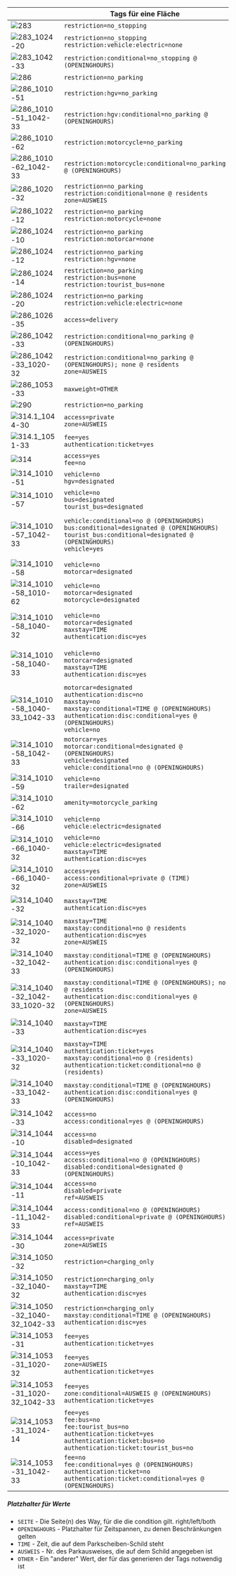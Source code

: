 |                                                              | Tags für eine Fläche                                         | Tags für einen Way                                           |
| ------------------------------------------------------------ | ------------------------------------------------------------ | ------------------------------------------------------------ |
| ![283](img/283.png)                                          | `restriction=no_stopping`                                    | `parking:SEITE:restriction=no_stopping`                      |
| ![283_1024-20](img/283_1024-20.png)                          | `restriction=no_stopping`<br />`restriction:vehicle:electric=none` | `parking:SEITE:restriction=no_stopping`<br />`parking:SEITE:restriction:vehicle:electric=none` |
| ![283_1042-33](img/283_1042-33.png)                          | `restriction:conditional=no_stopping @ (OPENINGHOURS)`       | `parking:SEITE:restriction:conditional=no_stopping @ (OPENINGHOURS)` |
| ![286](img/286.png)                                          | `restriction=no_parking`                                     | `parking:SEITE:restriction=no_parking`                       |
| ![286_1010-51](img/286_1010-51.png)                          | `restriction:hgv=no_parking`                                 | `parking:SEITE:restriction:hgv=no_parking`                   |
| ![286_1010-51_1042-33](img/286_1010-51_1042-33.png)          | `restriction:hgv:conditional=no_parking @ (OPENINGHOURS)`    | `parking:SEITE:restriction:hgv:conditional=no_parking @ (OPENINGHOURS)` |
| ![286_1010-62](img/286_1010-62.png)                          | `restriction:motorcycle=no_parking`                          | `parking:SEITE:restriction:motorcycle=no_parking`            |
| ![286_1010-62_1042-33](img/286_1010-62_1042-33.png)          | `restriction:motorcycle:conditional=no_parking @ (OPENINGHOURS)` | `parking:SEITE:restriction:motorcycle:conditional=no_parking @ (OPENINGHOURS)` |
| ![286_1020-32](img/286_1020-32.png)                          | `restriction=no_parking`<br />`restriction:conditional=none @ residents`<br />`zone=AUSWEIS` | `parking:SEITE:restriction=no_parking`<br />`parking:SEITE:restriction:conditional=none @ residents`<br />`parking:SEITE:zone=AUSWEIS` |
| ![286_1022-12](img/286_1022-12.png)                          | `restriction=no_parking`<br />`restriction:motorcycle=none`  | `parking:SEITE:restriction=no_parking`<br />`parking:SEITE:restriction:motorcycle=none` |
| ![286_1024-10](img/286_1024-10.png)                          | `restriction=no_parking`<br />`restriction:motorcar=none`    | `parking:SEITE:restriction=no_parking`<br />`parking:SEITE:restriction:motorcar=none` |
| ![286_1024-12](img/286_1024-12.png)                          | `restriction=no_parking`<br />`restriction:hgv=none`         | `parking:SEITE:restriction=no_parking`<br />`parking:SEITE:restriction:hgv=none` |
| ![286_1024-14](img/286_1024-14.png)                          | `restriction=no_parking`<br />`restriction:bus=none`<br />`restriction:tourist_bus=none` | `parking:SEITE:restriction=no_parking`<br />`parking:SEITE:restriction:bus=none`<br />`parking:SEITE:restriction:tourist_bus=none` |
| ![286_1024-20](img/286_1024-20.png)                          | `restriction=no_parking`<br />`restriction:vehicle:electric=none` | `parking:SEITE:restriction=no_parking`<br />`parking:SEITE:restriction:vehicle:electric=none` |
| ![286_1026-35](img/286_1026-35.png)                          | `access=delivery`                                            | `parking:SEITE:access=delivery`                              |
| ![286_1042-33](img/286_1042-33.png)                          | `restriction:conditional=no_parking @ (OPENINGHOURS)`        | `parking:SEITE:restriction:conditional=no_parking @ (OPENINGHOURS)` |
| ![286_1042-33_1020-32](img/286_1042-33_1020-32.png)          | `restriction:conditional=no_parking @ (OPENINGHOURS); none @ residents`<br />`zone=AUSWEIS` | `parking:SEITE:restriction:conditional=no_parking @ (OPENINGHOURS); none @ residents`<br />`parking:SEITE:zone=AUSWEIS` |
| ![286_1053-33](img/286_1053-33.png)                          | `maxweight=OTHER`                                            | `parking:SEITE:maxweight=OTHER`                              |
| ![290](img/290.png)                                          | `restriction=no_parking`                                     | `parking:SEITE:restriction=no_parking`                       |
| ![314.1_1044-30](img/314.1_1044-30.png)                      | `access=private`<br />`zone=AUSWEIS`                         | `parking:SEITE:access=private`<br />`parking:SEITE:zone=AUSWEIS` |
| ![314.1_1051-33](img/314.1_1051-33.png)                      | `fee=yes`<br />`authentication:ticket=yes`                   | `parking:SEITE:fee=yes`<br />`parking:SEITE:authentication:ticket=yes` |
| ![314](img/314.png)                                          | `access=yes`<br />`fee=no`                                   | `parking:SEITE:fee=no`<br />`parking:SEITE:access=yes`       |
| ![314_1010-51](img/314_1010-51.png)                          | `vehicle=no`<br />`hgv=designated`                           | `parking:SEITE:vehicle=no`<br />`parking:SEITE:hgv=designated` |
| ![314_1010-57](img/314_1010-57.png)                          | `vehicle=no`<br />`bus=designated`<br />`tourist_bus=designated` | `parking:SEITE:vehicle=no`<br />`parking:SEITE:bus=designated`<br />`parking:SEITE:tourist_bus=designated` |
| ![314_1010-57_1042-33](img/314_1010-57_1042-33.png)          | `vehicle:conditional=no @ (OPENINGHOURS)`<br />`bus:conditional=designated @ (OPENINGHOURS)`<br />`tourist_bus:conditional=designated @ (OPENINGHOURS)`<br />`vehicle=yes`<br /> | `parking:SEITE:vehicle:conditional=no @ (OPENINGHOURS)`<br /><br />`parking:SEITE:vehicle=yes` <br />`parking:SEITE:bus:conditional=designated @ (OPENINGHOURS)`<br />`parking:SEITE:tourist_bus:conditional=designated @ (OPENINGHOURS)` |
| ![314_1010-58](img/314_1010-58.png)                          | `vehicle=no`<br />`motorcar=designated`                      | `parking:SEITE:vehicle=no`<br />`parking:SEITE:motorcar=designated` |
| ![314_1010-58_1010-62](img/314_1010-58_1010-62.png)          | `vehicle=no`<br />`motorcar=designated`<br />`motorcycle=designated` | `parking:SEITE:vehicle=no`<br />`parking:SEITE:motorcar=designated`<br />`parking:SEITE:motorcycle=designated` |
| ![314_1010-58_1040-32](img/314_1010-58_1040-32.png)          | `vehicle=no`<br />`motorcar=designated`<br />`maxstay=TIME`<br />`authentication:disc=yes` | `parking:SEITE:vehicle=no`<br />`parking:SEITE:motorcar=designated`<br />`parking:SEITE:fee=no`<br />`parking:SEITE:maxstay=TIME`<br />`parking:SEITE:authentication:disc=yes` |
| ![314_1010-58_1040-33](img/314_1010-58_1040-33.png)          | `vehicle=no`<br />`motorcar=designated`<br />`maxstay=TIME`<br />`authentication:disc=yes` | `parking:SEITE:vehicle=no`<br />`parking:SEITE:motorcar=designated`<br />`parking:SEITE:fee=no`<br />`parking:SEITE:maxstay=TIME`<br />`parking:SEITE:authentication:disc=yes` |
| ![314_1010-58_1040-33_1042-33](img/314_1010-58_1040-33_1042-33.png) | `motorcar=designated`<br />`authentication:disc=no`<br />`maxstay=no`<br />`maxstay:conditional=TIME @ (OPENINGHOURS)`<br />`authentication:disc:conditional=yes @ (OPENINGHOURS)`<br />`vehicle=no` | `parking:SEITE:motorcar=designated`<br />`parking:SEITE:authentication:disc=no`<br />`parking:SEITE:maxstay=no`<br />`parking:SEITE:maxstay:conditional=TIME @ (OPENINGHOURS)`<br />`parking:SEITE:authentication:disc:conditional=yes @ (OPENINGHOURS)`<br />`parking:SEITE:vehicle=no` |
| ![314_1010-58_1042-33](img/314_1010-58_1042-33.png)          | `motorcar=yes`<br />`motorcar:conditional=designated @ (OPENINGHOURS)`<br />`vehicle=designated`<br />`vehicle:conditional=no @ (OPENINGHOURS)` | `parking:SEITE:motorcar=yes`<br />`parking:SEITE:motorcar:conditional=designated @ (OPENINGHOURS)`<br />`parking:SEITE:vehicle=designated`<br />`parking:SEITE:vehicle:conditional=no @ (OPENINGHOURS)` |
| ![314_1010-59](img/314_1010-59.png)                          | `vehicle=no`<br />`trailer=designated`                       | `parking:SEITE:vehicle=no`<br />`parking:SEITE:trailer=designated` |
| ![314_1010-62](img/314_1010-62.png)                          | `amenity=motorcycle_parking`<br />                           | `parking:SEITE:vehicle=no`<br />`parking:SEITE:motorcycle=designated` |
| ![314_1010-66](img/314_1010-66.png)                          | `vehicle=no`<br />`vehicle:electric=designated`<br />        | `parking:SEITE:vehicle=no`<br />`parking:SEITE:vehicle:electric=designated` |
| ![314_1010-66_1040-32](img/314_1010-66_1040-32.png)          | `vehicle=no`<br />`vehicle:electric=designated`<br />`maxstay=TIME`<br />`authentication:disc=yes` | `parking:SEITE:vehicle=no`<br />`parking:SEITE:vehicle:electric=designated`<br />`parking:SEITE:maxstay=TIME`<br />`parking:SEITE:authentication:disc=yes` |
| ![314_1010-66_1040-32](img/314_1044-30_1042-33.png)          | `access=yes`<br />`access:conditional=private @ (TIME)`<br />`zone=AUSWEIS` | `parking:SEITE:access=yes`<br />`parking:SEITE:access:conditional=private @ (TIME)`<br />`parking:SEITE:zone=AUSWEIS` |
| ![314_1040-32](img/314_1040-32.png)                          | `maxstay=TIME`<br />`authentication:disc=yes`                | `parking:SEITE:fee=no`<br />`parking:SEITE:maxstay=TIME`<br />`parking:SEITE:authentication:disc=yes` |
| ![314_1040-32_1020-32](img/314_1040-32_1020-32.png)          | `maxstay=TIME`<br />`maxstay:conditional=no @ residents`<br />`authentication:disc=yes`<br />`zone=AUSWEIS` | `parking:SEITE:maxstay=TIME`<br />`parking:SEITE:maxstay:conditional=no @ residents`<br />`parking:SEITE:authentication:disc=yes`<br />`parking:SEITE:zone=AUSWEIS` |
| ![314_1040-32_1042-33](img/314_1040-32_1042-33.png)          | `maxstay:conditional=TIME @ (OPENINGHOURS)`<br />`authentication:disc:conditional=yes @ (OPENINGHOURS)` | `parking:SEITE:fee=no`<br />`parking:SEITE:maxstay:conditional=TIME @ (OPENINGHOURS)`<br />`parking:SEITE:authentication:disc:conditional=yes @ (OPENINGHOURS)` |
| ![314_1040-32_1042-33_1020-32](img/314_1040-32_1042-33_1020-32.png) | `maxstay:conditional=TIME @ (OPENINGHOURS); no @ residents`<br />`authentication:disc:conditional=yes @ (OPENINGHOURS)`<br />`zone=AUSWEIS` | `parking:SEITE:maxstay:conditional=TIME @ (OPENINGHOURS); no @ residents`<br />`parking:SEITE:authentication:disc:conditional=yes @ (OPENINGHOURS)`<br />`parking:SEITE:zone=AUSWEIS` |
| ![314_1040-33](img/314_1040-33.png)                          | `maxstay=TIME`<br />`authentication:disc=yes`                | `parking:SEITE:fee=no`<br />`parking:SEITE:maxstay=TIME`<br />`parking:SEITE:authentication:disc=yes` |
| ![314_1040-33_1020-32](img/314_1040-33_1020-32.png)          | `maxstay=TIME`<br />`authentication:ticket=yes`<br />`maxstay:conditional=no @ (residents)`<br />`authentication:ticket:conditional=no @ (residents)` | `parking:SEITE:maxstay=TIME`<br />`parking:SEITE:authentication:ticket=yes`<br />`parking:SEITE:maxstay:conditional=no @ (residents)`<br />`parking:SEITE:authentication:ticket:conditional=no @ (residents)` |
| ![314_1040-33_1042-33](img/314_1040-33_1042-33.png)          | `maxstay:conditional=TIME @ (OPENINGHOURS)`<br />`authentication:disc:conditional=yes @ (OPENINGHOURS)` | `parking:SEITE:fee=no`<br />`parking:SEITE:maxstay:conditional=TIME @ (OPENINGHOURS)`<br />`parking:SEITE:authentication:disc:conditional=yes @ (OPENINGHOURS)` |
| ![314_1042-33](img/314_1042-33.png)                          | `access=no`<br />`access:conditional=yes @ (OPENINGHOURS)`   | `parking:SEITE:access=no`<br />`parking:SEITE:access:conditional=yes @ (OPENINGHOURS)` |
| ![314_1044-10](img/314_1044-10.png)                          | `access=no`<br />`disabled=designated`                       | `parking:SEITE:access=no`<br />`parking:SEITE:disabled=designated` |
| ![314_1044-10_1042-33](img/314_1044-10_1042-33.png)          | `access=yes`<br />`access:conditional=no @ (OPENINGHOURS)`<br />`disabled:conditional=designated @ (OPENINGHOURS)`<br /> | `parking:SEITE:access=yes`<br />`parking:SEITE:access:conditional=no @ (OPENINGHOURS)`<br />`parking:SEITE:disabled:conditional=designated @ (OPENINGHOURS)`<br /> |
| ![314_1044-11](img/314_1044-11.png)                          | `access=no`<br />`disabled=private`<br />`ref=AUSWEIS`       | `parking:SEITE:access=no`<br />`parking:SEITE:disabled=private`<br /> `parking:SEITE:ref=AUSWEIS` |
| ![314_1044-11_1042-33](img/314_1044-11_1042-33.png)          | `access:conditional=no @ (OPENINGHOURS)`<br />`disabled:conditional=private @ (OPENINGHOURS)`<br />`ref=AUSWEIS` | `parking:SEITE:access:conditional=no @ (OPENINGHOURS)`<br />`parking:SEITE:disabled:conditional=private @ (OPENINGHOURS)`<br /> `parking:SEITE:ref=AUSWEIS` |
| ![314_1044-30](img/314_1044-30.png)                          | `access=private`<br />`zone=AUSWEIS`                         | `parking:SEITE:access=private`<br />`parking:SEITE:zone=AUSWEIS` |
| ![314_1050-32](img/314_1050-32.png)                          | `restriction=charging_only`                                  | `parking:SEITE:restriction=charging_only`                    |
| ![314_1050-32_1040-32](img/314_1050-32_1040-32.png)          | `restriction=charging_only`<br />`maxstay=TIME`<br />`authentication:disc=yes` | `parking:SEITE:restriction=charging_only`<br />`parking:SEITE:maxstay=TIME`<br />`parking:SEITE:authentication:disc=yes` |
| ![314_1050-32_1040-32_1042-33](img/314_1050-32_1040-32_1042-33.png) | `restriction=charging_only`<br />`maxstay:conditional=TIME @ (OPENINGHOURS)`<br />`authentication:disc=yes` | `parking:SEITE:restriction=charging_only`<br />`parking:SEITE:maxstay:conditional=TIME @ (OPENINGHOURS)`<br />`parking:SEITE:authentication:disc=yes` |
| ![314_1053-31](img/314_1053-31.png)                          | `fee=yes`<br />`authentication:ticket=yes`                   | `parking:SEITE:fee=yes`<br />`parking:SEITE:authentication:ticket=yes` |
| ![314_1053-31_1020-32](img/314_1053-31_1020-32.png)          | `fee=yes`<br />`zone=AUSWEIS`<br />`authentication:ticket=yes` | `parking:SEITE:fee=yes`<br />`parking:SEITE:zone=AUSWEIS`<br />`parking:SEITE:authentication:ticket=yes` |
| ![314_1053-31_1020-32_1042-33](img/314_1053-31_1020-32_1042-33.png) | `fee=yes`<br />`zone:conditional=AUSWEIS @ (OPENINGHOURS)`<br />`authentication:ticket=yes` | `parking:SEITE:fee=yes`<br />`parking:SEITE:zone:conditional=AUSWEIS @ (OPENINGHOURS)`<br />`parking:SEITE:authentication:ticket=yes` |
| ![314_1053-31_1024-14](img/314_1053-31_1024-14.png)          | `fee=yes`<br />`fee:bus=no`<br />`fee:tourist_bus=no`<br />`authentication:ticket=yes`<br />`authentication:ticket:bus=no`<br />`authentication:ticket:tourist_bus=no` | `parking:SEITE:fee=yes`<br />`parking:SEITE:fee:bus=no`<br />`parking:SEITE:fee:tourist_bus=no`<br />`parking:SEITE:authentication:ticket=yes`<br />`parking:SEITE:authentication:ticket:bus=no`<br />`parking:SEITE:authentication:ticket:tourist_bus=no` |
| ![314_1053-31_1042-33](img/314_1053-31_1042-33.png)          | `fee=no`<br />`fee:conditional=yes @ (OPENINGHOURS)`<br />`authentication:ticket=no`<br />`authentication:ticket:conditional=yes @ (OPENINGHOURS)` | `parking:SEITE:fee=no`<br />`parking:SEITE:fee:conditional=yes @ (OPENINGHOURS)`<br />`parking:SEITE:authentication:ticket=no`<br />`parking:SEITE:authentication:ticket:conditional=yes @ (OPENINGHOURS)` |



##### Platzhalter für Werte

- `SEITE` - Die Seite(n) des Way, für die die condition gilt. right/left/both
- `OPENINGHOURS` - Platzhalter für Zeitspannen, zu denen Beschränkungen gelten
- `TIME` - Zeit, die auf dem Parkscheiben-Schild steht
- `AUSWEIS` - Nr. des Parkausweises, die auf dem Schild angegeben ist
- `OTHER` - Ein "anderer" Wert, der für das generieren der Tags notwendig ist
